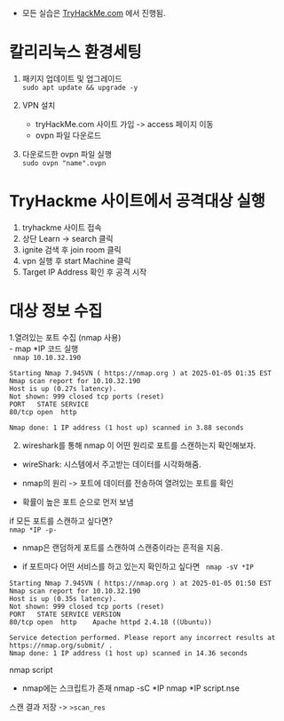 - 모든 실습은 [TryHackMe.com](tryhackme.com) 에서 진행됨.

# 칼리리눅스 환경세팅

1. 패키지 업데이트 및 업그레이드     
```sudo apt update && upgrade -y```

2. VPN 설치   
    - tryHackMe.com 사이트 가입 -> access 페이지 이동
    - ovpn 파일 다운로드

3. 다운로드한 ovpn 파일 실행   
    ```sudo ovpn "name".ovpn```


# TryHackme 사이트에서 공격대상 실행
1. tryhackme 사이트 접속
2. 상단 Learn -> search 클릭
3. ignite 검색 후 join room 클릭
4. vpn 실행 후 start Machine 클릭
5. Target IP Address 확인 후 공격 시작


   
# 대상 정보 수집
1.열려있는 포트 수집 (nmap 사용)   
    - map *IP 코드 실행   
    ``` nmap 10.10.32.190```   
    

    Starting Nmap 7.94SVN ( https://nmap.org ) at 2025-01-05 01:35 EST
    Nmap scan report for 10.10.32.190
    Host is up (0.27s latency).
    Not shown: 999 closed tcp ports (reset)
    PORT   STATE SERVICE
    80/tcp open  http

    Nmap done: 1 IP address (1 host up) scanned in 3.88 seconds

2. wireshark를 통해 nmap 이 어떤 원리로 포트를 스캔하는지 확인해보자.

- wireShark: 시스템에서 주고받는 데이터를 시각화해줌.

- nmap의 원리 -> 포트에 데이터를 전송하여 열려있는 포트를 확인
- 확률이 높은 포트 순으로 먼저 보냄

if 모든 포트를 스캔하고 싶다면?   
```nmap *IP -p-```

- nmap은 랜덤하게 포트를 스캔하여 스캔중이라는 흔적을 지움.

- if 포트마다 어떤 서비스를 하고 있는지 확인하고 싶다면
``` nmap -sV *IP```
```
Starting Nmap 7.94SVN ( https://nmap.org ) at 2025-01-05 01:50 EST
Nmap scan report for 10.10.32.190
Host is up (0.35s latency).
Not shown: 999 closed tcp ports (reset)
PORT   STATE SERVICE VERSION
80/tcp open  http    Apache httpd 2.4.18 ((Ubuntu))

Service detection performed. Please report any incorrect results at https://nmap.org/submit/ .
Nmap done: 1 IP address (1 host up) scanned in 14.36 seconds
```                                                                

nmap script
- nmap에는 스크립트가 존재
nmap -sC *IP
nmap *IP script.nse

스캔 결과 저장 -> ```>scan_res```